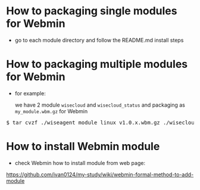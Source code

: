 # How to packaging single modules for Webmin
- go to each module directory and follow the README.md install steps

# How to packaging multiple modules for Webmin
- for example: 

  we have 2 module `wisecloud` and `wisecloud_status` and packaging as  `my_module.wbm.gz` for Webmin
<pre>
$ tar cvzf ./wiseagent_module_linux_v1.0.x.wbm.gz ./wisecloud wisecloud_status/
</pre>

# How to install Webmin module
- check Webmin how to install module from web page:

https://github.com/ivan0124/my-study/wiki/webmin-formal-method-to-add-module       


